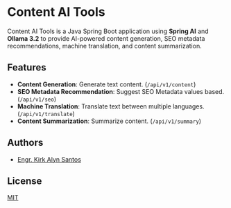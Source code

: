 # Content AI Tools

Content AI Tools is a Java Spring Boot application using **Spring AI** and **Ollama 3.2** to provide AI-powered content generation, SEO metadata recommendations, machine translation, and content summarization.

## Features
- **Content Generation**: Generate text content. (`/api/v1/content`)
- **SEO Metadata Recommendation**: Suggest SEO Metadata values based. (`/api/v1/seo`)
- **Machine Translation**: Translate text between multiple languages. (`/api/v1/translate`)
- **Content Summarization**: Summarize content. (`/api/v1/summary`)


## Authors

- [Engr. Kirk Alyn Santos](https://github.com/kirkalyn13)

## License

[MIT](https://choosealicense.com/licenses/mit/)

